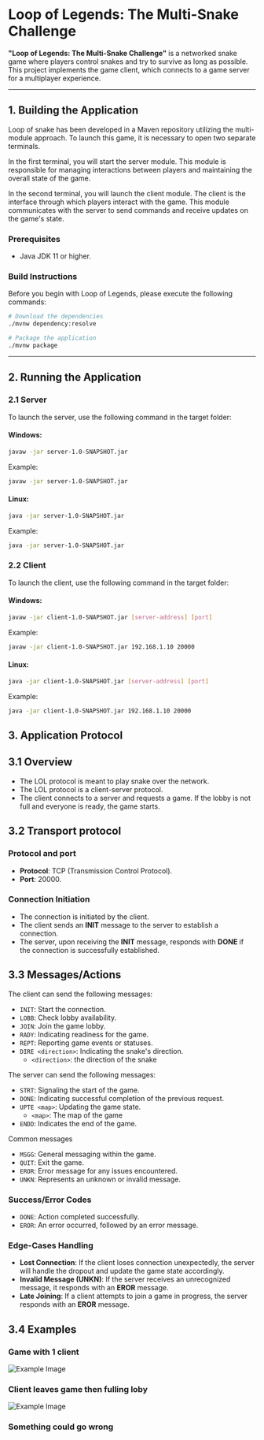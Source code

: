# Loop of Legends: The Multi-Snake Challenge

**"Loop of Legends: The Multi-Snake Challenge"** is a networked snake game where players control snakes and try to survive as long as possible. This project implements the game client, which connects to a game server for a multiplayer experience.

---

## 1. Building the Application

Loop of snake has been developed in a Maven repository utilizing the multi-module approach. To launch this game, it is necessary to open two separate terminals.

In the first terminal, you will start the server module. This module is responsible for managing interactions between players and maintaining the overall state of the game. 

In the second terminal, you will launch the client module. The client is the interface through which players interact with the game. This module communicates with the server to send commands and receive updates on the game's state.

### Prerequisites
- Java JDK 11 or higher.

### Build Instructions

Before you begin with Loop of Legends, please execute the following commands:

```sh
# Download the dependencies
./mvnw dependency:resolve

# Package the application
./mvnw package
```

---

## 2. Running the Application

### 2.1 Server
To launch the server, use the following command in the target folder:

#### Windows:
```bash
javaw -jar server-1.0-SNAPSHOT.jar
```
Example:
```bash
javaw -jar server-1.0-SNAPSHOT.jar
```

#### Linux:
```bash
java -jar server-1.0-SNAPSHOT.jar
```
Example:
```bash
java -jar server-1.0-SNAPSHOT.jar
```

### 2.2 Client
To launch the client, use the following command in the target folder:

#### Windows:
```bash
javaw -jar client-1.0-SNAPSHOT.jar [server-address] [port]
```
Example:
```bash
javaw -jar client-1.0-SNAPSHOT.jar 192.168.1.10 20000
```

#### Linux:
```bash
java -jar client-1.0-SNAPSHOT.jar [server-address] [port]
```
Example:
```bash
java -jar client-1.0-SNAPSHOT.jar 192.168.1.10 20000
```


## 3. Application Protocol

## 3.1 Overview
- The LOL protocol is meant to play snake over the network.
- The LOL protocol is a client-server protocol.
- The client connects to a server and requests a game. If the lobby is not full and everyone is ready, the game starts.

## 3.2 Transport protocol
### Protocol and port
- **Protocol**: TCP (Transmission Control Protocol).
- **Port**: 20000.

### Connection Initiation
- The connection is initiated by the client.
- The client sends an **INIT** message to the server to establish a connection.
- The server, upon receiving the **INIT** message, responds with **DONE** if the connection is successfully established.

## 3.3 Messages/Actions
The client can send the following messages:
- `INIT`: Start the connection.
- `LOBB`: Check lobby availability.
- `JOIN`: Join the game lobby.
- `RADY`: Indicating readiness for the game.
- `REPT`: Reporting game events or statuses.
- `DIRE <direction>`: Indicating the snake's direction.
    - `<direction>`: the direction of the snake

The server can send the following messages:
- `STRT`: Signaling the start of the game.
- `DONE`: Indicating successful completion of the previous request.
- `UPTE <map>`: Updating the game state.
    - `<map>`: The map of the game
- `ENDD`: Indicates the end of the game.

Common messages
- `MSGG`: General messaging within the game.
- `QUIT`: Exit the game.
- `EROR`: Error message for any issues encountered.
- `UNKN`: Represents an unknown or invalid message.

### Success/Error Codes
- `DONE`: Action completed successfully.
- `EROR`: An error occurred, followed by an error message.

### Edge-Cases Handling
- **Lost Connection**: If the client loses connection unexpectedly, the server will handle the dropout and update the game state accordingly.
- **Invalid Message (UNKN)**: If the server receives an unrecognized message, it responds with an **EROR** message.
- **Late Joining**: If a client attempts to join a game in progress, the server responds with an **EROR** message.

## 3.4 Examples
### Game with 1 client
![Example Image](https://github.com/Theodrosrun/loop-of-legends/blob/23-protocol-finalization/docs/uml1.png)
### Client leaves game then fulling loby
![Example Image](https://github.com/Theodrosrun/loop-of-legends/blob/23-protocol-finalization/docs/uml2.png)
### Something could go wrong
